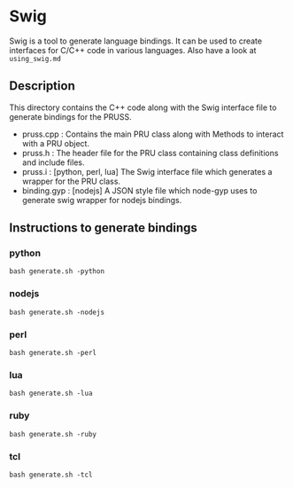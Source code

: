 # Swig
Swig is a tool to generate language bindings. It can be used to create interfaces for C/C++ code in various languages.
Also have a look at `using_swig.md`

## Description
This directory contains the C++ code along with the Swig interface file to generate bindings for the PRUSS.
* pruss.cpp : Contains the main PRU class along with Methods to interact with a PRU object.
* pruss.h : The header file for the PRU class containing class definitions and include files.
* pruss.i : [python, perl, lua] The Swig interface file which generates a wrapper for the PRU class.
* binding.gyp : [nodejs] A JSON style file which node-gyp uses to generate swig wrapper for nodejs bindings.

## Instructions to generate bindings
### python
```
bash generate.sh -python
```
### nodejs
```
bash generate.sh -nodejs
```
### perl
```
bash generate.sh -perl
```
### lua
```
bash generate.sh -lua
```
### ruby
```
bash generate.sh -ruby
```
### tcl
```
bash generate.sh -tcl
```
